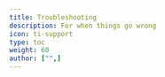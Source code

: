 ```yaml
---
title: Troubleshooting
description: For when things go wrong
icon: ti-support
type: toc
weight: 60
author: ["",]
---
```

